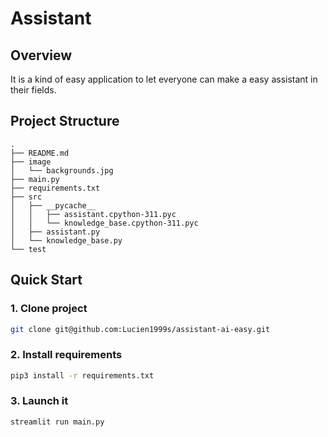 # Assistant

## Overview

It is a kind of easy application to let everyone can make a easy assistant in their fields.

## Project Structure

```
.
├── README.md
├── image
│   └── backgrounds.jpg
├── main.py
├── requirements.txt
├── src
│   ├── __pycache__
│   │   ├── assistant.cpython-311.pyc
│   │   └── knowledge_base.cpython-311.pyc
│   ├── assistant.py
│   └── knowledge_base.py
└── test
```

## Quick Start

### 1. Clone project

```bash
git clone git@github.com:Lucien1999s/assistant-ai-easy.git
```

### 2. Install requirements

```bash
pip3 install -r requirements.txt
```

### 3. Launch it

```bash
streamlit run main.py
```
